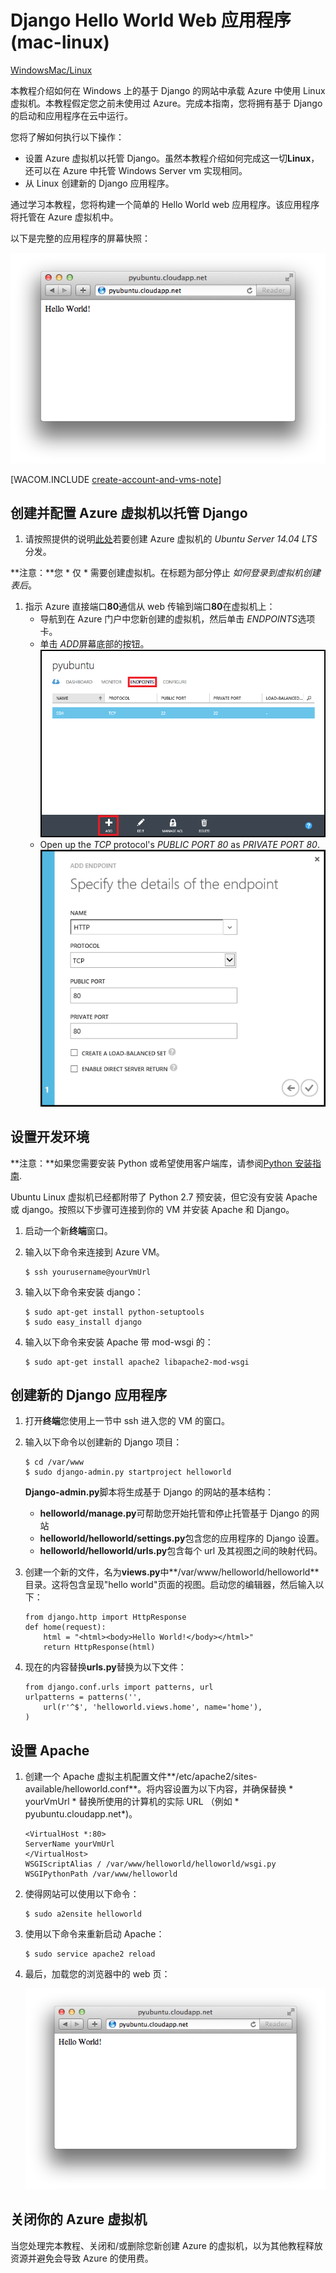 <properties linkid="develop-python-web-app-with-django-mac" urlDisplayName="Web with Django" pageTitle="Python web 应用程序使用 Django 上 Mac-Azure 教程" metaKeywords="" description="本教程演示如何托管基于 Django 的网站在 Azure 上使用 Linux 虚拟机。" metaCanonical="" services="virtual-machines" documentationCenter="Python" title="Django Hello World Web Application (mac-linux)" authors="larryf" solutions="" manager="" editor="" />
<tags ms.service="virtual-machines"
    ms.date="02/05/2015"
    wacn.date="04/11/2015"
    />





# Django Hello World Web 应用程序 (mac-linux)

<div class="dev-center-tutorial-selector sublanding"><a href="/develop/python/tutorials/web-app-with-django/" title="Windows">Windows</a><a href="/develop/python/tutorials/django-hello-world-(maclinux)/" title="Mac/Linux" class="current">Mac/Linux</a></div>

本教程介绍如何在 Windows 上的基于 Django 的网站中承载 
Azure 中使用 Linux 虚拟机。本教程假定您之前未使用过 Azure。完成本指南，您将拥有基于 Django 的启动和应用程序在云中运行。

您将了解如何执行以下操作：

* 设置 Azure 虚拟机以托管 Django。虽然本教程介绍如何完成这一切**Linux**，还可以在 Azure 中托管 Windows Server vm 实现相同。 
* 从 Linux 创建新的 Django 应用程序。

通过学习本教程，您将构建一个简单的 Hello World web 应用程序。该应用程序将托管在 Azure 虚拟机中。

以下是完整的应用程序的屏幕快照：

![A browser window displaying the hello world page on Azure](./media/virtual-machines-python-django-web-app-linux/mac-linux-django-helloworld-browser.png)

[WACOM.INCLUDE [create-account-and-vms-note](../includes/create-account-and-vms-note.md)]

## 创建并配置 Azure 虚拟机以托管 Django

1. 请按照提供的说明[此处][门户 vm]若要创建 Azure 虚拟机的 *Ubuntu Server 14.04 LTS*分发。

  **注意：**您 * 仅 * 需要创建虚拟机。在标题为部分停止 *如何登录到虚拟机创建表后*。

1. 指示 Azure 直接端口**80**通信从 web 传输到端口**80**在虚拟机上：
	* 导航到在 Azure 门户中您新创建的虚拟机，然后单击 *ENDPOINTS*选项卡。
	* 单击 *ADD*屏幕底部的按钮。
	![add endpoint](./media/virtual-machines-python-django-web-app-linux/mac-linux-django-helloworld-add-endpoint.png)
	* Open up the *TCP* protocol's *PUBLIC PORT 80* as *PRIVATE PORT 80*.
	![port80](./media/virtual-machines-python-django-web-app-linux/mac-linux-django-helloworld-port80.png)

## <a id="setup"> </a>设置开发环境

**注意：**如果您需要安装 Python 或希望使用客户端库，请参阅[Python 安装指南](../python-how-to-install/).

Ubuntu Linux 虚拟机已经都附带了 Python 2.7 预安装，但它没有安装 Apache 或 django。按照以下步骤可连接到你的 VM 并安装 Apache 和 Django。

1.  启动一个新**终端**窗口。
    
1.  输入以下命令来连接到 Azure VM。

		$ ssh yourusername@yourVmUrl

1.  输入以下命令来安装 django：

		$ sudo apt-get install python-setuptools
		$ sudo easy_install django

1.  输入以下命令来安装 Apache 带 mod-wsgi 的：

		$ sudo apt-get install apache2 libapache2-mod-wsgi


## 创建新的 Django 应用程序

1.  打开**终端**您使用上一节中 ssh 进入您的 VM 的窗口。
    
1.  输入以下命令以创建新的 Django 项目：

		$ cd /var/www
		$ sudo django-admin.py startproject helloworld

    **Django-admin.py**脚本将生成基于 Django 的网站的基本结构：
    -   **helloworld/manage.py**可帮助您开始托管和停止托管基于 Django 的网站
    -   **helloworld/helloworld/settings.py**包含您的应用程序的 Django 设置。
    -   **helloworld/helloworld/urls.py**包含每个 url 及其视图之间的映射代码。

1.  创建一个新的文件，名为**views.py**中**/var/www/helloworld/helloworld**目录。这将包含呈现"hello world"页面的视图。启动您的编辑器，然后输入以下：
		
		from django.http import HttpResponse
		def home(request):
    		html = "<html><body>Hello World!</body></html>"
    		return HttpResponse(html)

1.  现在的内容替换**urls.py**替换为以下文件：

		from django.conf.urls import patterns, url
		urlpatterns = patterns('',
			url(r'^$', 'helloworld.views.home', name='home'),
		)


## 设置 Apache

1.  创建一个 Apache 虚拟主机配置文件**/etc/apache2/sites-available/helloworld.conf**。将内容设置为以下内容，并确保替换 * yourVmUrl * 替换所使用的计算机的实际 URL （例如 * pyubuntu.cloudapp.net*)。

		<VirtualHost *:80>
		ServerName yourVmUrl
		</VirtualHost>
		WSGIScriptAlias / /var/www/helloworld/helloworld/wsgi.py
		WSGIPythonPath /var/www/helloworld

1.  使得网站可以使用以下命令：

        $ sudo a2ensite helloworld

1.  使用以下命令来重新启动 Apache：

        $ sudo service apache2 reload

1.  最后，加载您的浏览器中的 web 页：

	![A browser window displaying the hello world page on Azure](./media/virtual-machines-python-django-web-app-linux/mac-linux-django-helloworld-browser.png)


## 关闭你的 Azure 虚拟机

当您处理完本教程、关闭和/或删除您新创建 Azure 的虚拟机，以为其他教程释放资源并避免会导致 Azure 的使用费。


[门户 vm]: /zh-cn/documentation/articles/virtual-machines-linux-tutorial/

